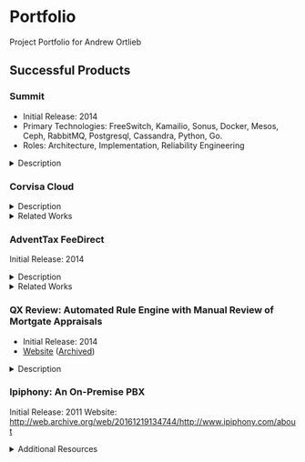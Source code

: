 # Portfolio
Project Portfolio for Andrew Ortlieb

## Successful Products

### Summit

 * Initial Release: 2014
 * Primary Technologies: FreeSwitch, Kamailio, Sonus, Docker, Mesos, Ceph, RabbitMQ, Postgresql, Cassandra, Python, Go.
 * Roles: Architecture, Implementation, Reliability Engineering

<details><summary>Description</summary>
!TODO!
</details>

### Corvisa Cloud

<details><summary>Description</summary>
!TODO!
</details>

<details><summary>Related Works</summary>
</details>

### AdventTax FeeDirect

Initial Release: 2014
<details><summary>Description</summary>
!TODO!
</details>

<details><summary>Related Works</summary>

</details>

### QX Review: Automated Rule Engine with Manual Review of Mortgate Appraisals

 * Initial Release: 2014
 * [Website](https://xomesolutions.com/xome-lenderx/xome-qx) ([Archived](http://web.archive.org/web/20190712200021/https://xomesolutions.com/xome-lenderx/xome-qx))

<details><summary>Description</summary>
!TODO
</details>

### Ipiphony: An On-Premise PBX

Initial Release: 2011
Website: http://web.archive.org/web/20161219134744/http://www.ipiphony.com/about
<details><summary>Additional Resources</summary>
  * Brochure: http://web.archive.org/web/20151024231155/http://www.mooreent.com/ipiphony/IpiphonyUserBrochure042910.pdf
</details>
